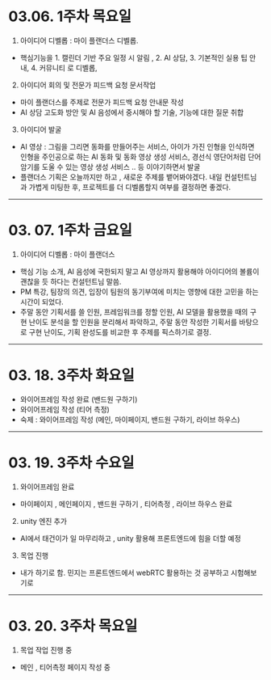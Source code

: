 # 03.06. 1주차 목요일 
1. 아이디어 디벨롭 
: 마이 플랜더스 디벨롭. 
- 핵심기능을 1. 캘린더 기반 주요 일정 시 알림 , 2. AI 상담, 3. 기본적인 실용 팁 안내, 4. 커뮤니티 로 디벨롭, 
2. 아이디어 회의 및 전문가 피드백 요청 문서작업  
- 마이 플랜더스를 주제로 전문가 피드백 요청 안내문 작성 
- AI 상담 고도화 방안 및 AI 음성에서 중시해야 할 기술, 기능에 대한 질문 취합 
3. 아이디어 발굴 
- AI 영상 : 그림을 그리면 동화를 만들어주는 서비스, 아이가 가진 인형을 인식하면 인형을 주인공으로 하는 AI 동화 및 동화 영상 생성 서비스, 경선식 영단어처럼 단어암기를 도울 수 있는 영상 생성 서비스 .. 등 이야기하면서 발굴 
- 플랜더스 기획은 오늘까지만 하고 , 새로운 주제를 뱉어봐야겠다. 내일 컨설턴트님과 가볍게 미팅한 후, 프로젝트를 더 디벨롭할지 여부를 결정하면 좋겠다. 

--- 

# 03. 07. 1주차 금요일 
1. 아이디어 디벨롭 
: 마이 플랜더스 
- 핵심 기능 소개, AI 음성에 국한되지 말고 AI 영상까지 활용해야 아이디어의 볼륨이 괜찮을 듯 하다는 컨설턴트님 말씀. 
- PM 특강, 팀장의 의견, 입장이 팀원의 동기부여에 미치는 영향에 대한 고민을 하는 시간이 되었다. 
- 주말 동안 기획서를 쓸 인원, 프레임워크를 정할 인원, AI 모델을 활용했을 때의 구현 난이도 분석을 할 인원을 분리해서 파악하고, 주말 동안 작성한 기획서를 바탕으로 구현 난이도, 기획 완성도를 비교한 후 주제를 픽스하기로 결정. 

---

# 03. 18. 3주차 화요일 
- 와이어프레임 작성 완료 (밴드원 구하기)
- 와이어프레임 작성 (티어 측정) 
- 숙제 : 와이어프레임 작성 (메인, 마이페이지, 밴드원 구하기, 라이브 하우스) 

---

# 03. 19. 3주차 수요일 
1. 와이어프레임 완료 
- 마이페이지 , 메인페이지 , 밴드원 구하기 , 티어측정 , 라이브 하우스 완료 
2. unity 엔진 추가 
- AI에서 태건이가 일 마무리하고 , unity 활용해 프론트엔드에 힘을 더할 예정 
3. 목업 진행 
- 내가 하기로 함. 민지는 프론트엔드에서 webRTC 활용하는 것 공부하고 시험해보기로 

---

# 03. 20. 3주차 목요일 
1. 목업 작업 진행 중 
- 메인 , 티어측정 페이지 작성 중

